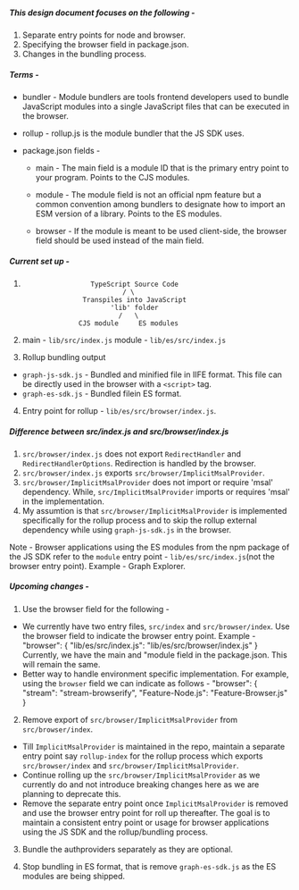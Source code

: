 ##### This design document focuses on the following - 
1. Separate entry points for node and browser.
2. Specifying the browser field in package.json.
3. Changes in the bundling process.

##### Terms -

* bundler - Module bundlers are tools frontend developers used to bundle JavaScript modules into a single JavaScript files that can be executed in the browser.

* rollup - rollup.js is the module bundler that the JS SDK uses. 

* package.json fields - 
  * main - The main field is a module ID that is the primary entry point to your program. Points to the CJS modules.

  * module - The module field is not an official npm feature but a common convention among bundlers to designate how to import an ESM version of a library. Points to the ES modules.

  * browser - If the module is meant to be used client-side, the browser field should be used instead of the main field.

##### Current set up -

1. 
                        TypeScript Source Code
                                / \
                      Transpiles into JavaScript 
                             'lib' folder
                               /   \
                     CJS module     ES modules
2. main - `lib/src/index.js`
   module - `lib/es/src/index.js`

3. Rollup bundling output
* `graph-js-sdk.js` - Bundled and minified file in IIFE format. This file can be directly used in the browser with a `<script>` tag.
* `graph-es-sdk.js` - Bundled filein ES format.
4. Entry point for rollup - `lib/es/src/browser/index.js`.

##### Difference between src/index.js and src/browser/index.js
1. `src/browser/index.js` does not export  `RedirectHandler` and `RedirectHandlerOptions`. Redirection is handled by the browser.
2. `src/browser/index.js` exports `src/browser/ImplicitMsalProvider`.
3. `src/browser/ImplicitMsalProvider` does not import or require 'msal' dependency. While, 
`src/ImplicitMsalProvider` imports or requires 'msal' in the implementation. 
4. My assumtion is that `src/browser/ImplicitMsalProvider` is implemented specifically for the rollup process and to skip the rollup external dependency while using `graph-js-sdk.js` in the browser.

Note - Browser applications using the ES modules from the npm package of the JS SDK refer to the `module` entry point - `lib/es/src/index.js`(not the browser entry point). Example - Graph Explorer.

##### Upcoming changes - 

1. Use the browser field for the following -

* We currently have two entry files, `src/index` and `src/browser/index`.
Use the browser field to indicate the browser entry point.
Example -
"browser":
{ "lib/es/src/index.js": "lib/es/src/browser/index.js" }
Currently, we have the main and "module field in the package.json. This will remain the same.
* Better way to handle environment specific implementation. For example, using the `browser` field we can indicate as follows -
"browser":
{ "stream": "stream-browserify",
  "Feature-Node.js": "Feature-Browser.js"
} 


2. Remove  export of `src/browser/ImplicitMsalProvider` from `src/browser/index`.
* Till `ImplicitMsalProvider` is maintained in the repo, maintain a separate entry point say `rollup-index` for the rollup process which exports  `src/browser/index` and `src/browser/ImplicitMsalProvider`. 
* Continue rolling up the `src/browser/ImplicitMsalProvider` as we currently do and not introduce breaking changes here as we are planning to deprecate this.
* Remove the separate entry point once `ImplicitMsalProvider` is removed and use the browser entry point for roll up thereafter. The goal is to maintain a consistent entry point or usage for browser applications using the JS SDK and the rollup/bundling process. 

3. Bundle the authproviders separately as they are optional.

4. Stop bundling in ES format, that is remove `graph-es-sdk.js` as the ES modules are being shipped. 
